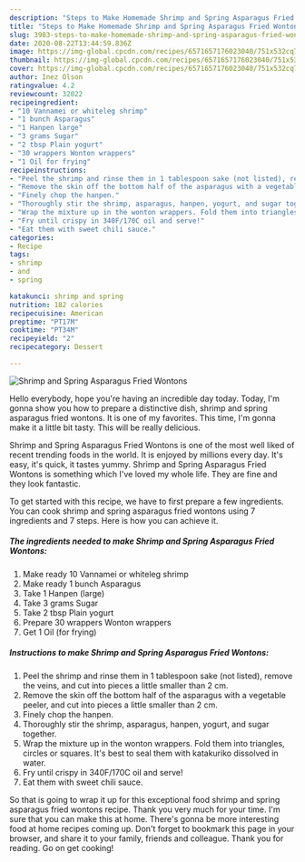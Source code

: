```yaml
---
description: "Steps to Make Homemade Shrimp and Spring Asparagus Fried Wontons"
title: "Steps to Make Homemade Shrimp and Spring Asparagus Fried Wontons"
slug: 3983-steps-to-make-homemade-shrimp-and-spring-asparagus-fried-wontons
date: 2020-08-22T13:44:59.836Z
image: https://img-global.cpcdn.com/recipes/6571657176023040/751x532cq70/shrimp-and-spring-asparagus-fried-wontons-recipe-main-photo.jpg
thumbnail: https://img-global.cpcdn.com/recipes/6571657176023040/751x532cq70/shrimp-and-spring-asparagus-fried-wontons-recipe-main-photo.jpg
cover: https://img-global.cpcdn.com/recipes/6571657176023040/751x532cq70/shrimp-and-spring-asparagus-fried-wontons-recipe-main-photo.jpg
author: Inez Olson
ratingvalue: 4.2
reviewcount: 32022
recipeingredient:
- "10 Vannamei or whiteleg shrimp"
- "1 bunch Asparagus"
- "1 Hanpen large"
- "3 grams Sugar"
- "2 tbsp Plain yogurt"
- "30 wrappers Wonton wrappers"
- "1 Oil for frying"
recipeinstructions:
- "Peel the shrimp and rinse them in 1 tablespoon sake (not listed), remove the veins, and cut into pieces a little smaller than 2 cm."
- "Remove the skin off the bottom half of the asparagus with a vegetable peeler, and cut into pieces a little smaller than 2 cm."
- "Finely chop the hanpen."
- "Thoroughly stir the shrimp, asparagus, hanpen, yogurt, and sugar together."
- "Wrap the mixture up in the wonton wrappers. Fold them into triangles, circles or squares. It&#39;s best to seal them with katakuriko dissolved in water."
- "Fry until crispy in 340F/170C oil and serve!"
- "Eat them with sweet chili sauce."
categories:
- Recipe
tags:
- shrimp
- and
- spring

katakunci: shrimp and spring 
nutrition: 182 calories
recipecuisine: American
preptime: "PT17M"
cooktime: "PT34M"
recipeyield: "2"
recipecategory: Dessert

---
```



![Shrimp and Spring Asparagus Fried Wontons](https://img-global.cpcdn.com/recipes/6571657176023040/751x532cq70/shrimp-and-spring-asparagus-fried-wontons-recipe-main-photo.jpg)

Hello everybody, hope you're having an incredible day today. Today, I'm gonna show you how to prepare a distinctive dish, shrimp and spring asparagus fried wontons. It is one of my favorites. This time, I'm gonna make it a little bit tasty. This will be really delicious.



Shrimp and Spring Asparagus Fried Wontons is one of the most well liked of recent trending foods in the world. It is enjoyed by millions every day. It's easy, it's quick, it tastes yummy. Shrimp and Spring Asparagus Fried Wontons is something which I've loved my whole life. They are fine and they look fantastic.


To get started with this recipe, we have to first prepare a few ingredients. You can cook shrimp and spring asparagus fried wontons using 7 ingredients and 7 steps. Here is how you can achieve it.

<!--inarticleads1-->

##### The ingredients needed to make Shrimp and Spring Asparagus Fried Wontons:

1. Make ready 10 Vannamei or whiteleg shrimp
1. Make ready 1 bunch Asparagus
1. Take 1 Hanpen (large)
1. Take 3 grams Sugar
1. Take 2 tbsp Plain yogurt
1. Prepare 30 wrappers Wonton wrappers
1. Get 1 Oil (for frying)




<!--inarticleads2-->

##### Instructions to make Shrimp and Spring Asparagus Fried Wontons:

1. Peel the shrimp and rinse them in 1 tablespoon sake (not listed), remove the veins, and cut into pieces a little smaller than 2 cm.
1. Remove the skin off the bottom half of the asparagus with a vegetable peeler, and cut into pieces a little smaller than 2 cm.
1. Finely chop the hanpen.
1. Thoroughly stir the shrimp, asparagus, hanpen, yogurt, and sugar together.
1. Wrap the mixture up in the wonton wrappers. Fold them into triangles, circles or squares. It&#39;s best to seal them with katakuriko dissolved in water.
1. Fry until crispy in 340F/170C oil and serve!
1. Eat them with sweet chili sauce.




So that is going to wrap it up for this exceptional food shrimp and spring asparagus fried wontons recipe. Thank you very much for your time. I'm sure that you can make this at home. There's gonna be more interesting food at home recipes coming up. Don't forget to bookmark this page in your browser, and share it to your family, friends and colleague. Thank you for reading. Go on get cooking!

